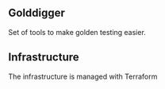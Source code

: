 ## Golddigger
Set of tools to make golden testing easier.


## Infrastructure
The infrastructure is managed with Terraform
